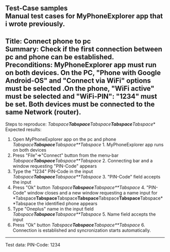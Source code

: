 Test-Case samples<br>
Manual test cases for MyPhoneExplorer app that i wrote previously.</br>
----------------------------------------------------------------------------------------------------------------------------------------------------------------

Title: Connect phone to pc</br>
Summary: Check if the first connection between pc and phone can be established.</br>
Preconditions: MyPhoneExplorer app must run on both devices. On the PC, "Phone with Google Android-OS" and "Connect via WiFi" options must be selected .On the phone, "WiFi active" must be selected and "WiFi-PIN": "1234" must be set. Both devices must be connected to the same Network (router).</br>
---------------------------------------------------------------------------------------------------------------------------------------------------------------

Steps to reproduce: *Tabspace**Tabspace**Tabspace**Tabspace**Tabspace** Expected results:
1. Open MyPhoneExplorer app on the pc and phone *Tabspace**Tabspace**Tabspace**Tabspace* 1. MyPhoneExplorer app runs on both devices
2. Press "File"=>"Connect" button from the menu-bar *Tabspace**Tabspace**Tabspace**Tabspace* 2. Connecting bar and a window requesting "PIN-Code" appears
3. Type the "1234" PIN-Code in the input *Tabspace**Tabspace**Tabspace**Tabspace* 3. "PIN-Code" field accepts the input
4. Press "Ok" button *Tabspace**Tabspace**Tabspace**Tabspace* 4. "PIN-Code" window closes and a new window requesting a name input for  *Tabspace**Tabspace**Tabspace**Tabspace**Tabspace**Tabspace**Tabspace**Tabspace the identified phone appears
5. Type "Oneplus" name in the input field *Tabspace**Tabspace**Tabspace**Tabspace* 5. Name field accepts the input
6. Press "Ok" button *Tabspace**Tabspace**Tabspace**Tabspace* 6. Connection is established and syncronization starts automatically.

----------------------------------------------------------------------------------------------------------------------------------------------------------------
Test data: PIN-Code: 1234
